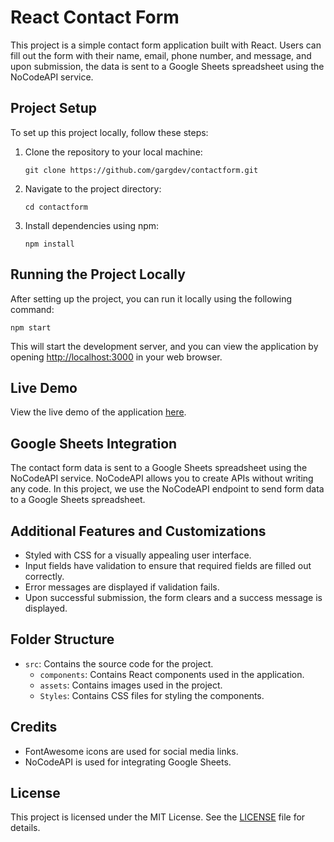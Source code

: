 # React Contact Form

This project is a simple contact form application built with React. Users can fill out the form with their name, email, phone number, and message, and upon submission, the data is sent to a Google Sheets spreadsheet using the NoCodeAPI service.

## Project Setup

To set up this project locally, follow these steps:

1. Clone the repository to your local machine:
   ```
   git clone https://github.com/gargdev/contactform.git
   ```

2. Navigate to the project directory:
   ```
   cd contactform
   ```

3. Install dependencies using npm:
   ```
   npm install
   ```

## Running the Project Locally

After setting up the project, you can run it locally using the following command:

```
npm start
```

This will start the development server, and you can view the application by opening [http://localhost:3000](http://localhost:3000) in your web browser.

## Live Demo

View the live demo of the application [here](https://reactcontactformanoop.netlify.app/).

## Google Sheets Integration

The contact form data is sent to a Google Sheets spreadsheet using the NoCodeAPI service. NoCodeAPI allows you to create APIs without writing any code. In this project, we use the NoCodeAPI endpoint to send form data to a Google Sheets spreadsheet.

## Additional Features and Customizations

- Styled with CSS for a visually appealing user interface.
- Input fields have validation to ensure that required fields are filled out correctly.
- Error messages are displayed if validation fails.
- Upon successful submission, the form clears and a success message is displayed.

## Folder Structure

- `src`: Contains the source code for the project.
  - `components`: Contains React components used in the application.
  - `assets`: Contains images used in the project.
  - `Styles`: Contains CSS files for styling the components.

## Credits

- FontAwesome icons are used for social media links.
- NoCodeAPI is used for integrating Google Sheets.

## License

This project is licensed under the MIT License. See the [LICENSE](./LICENSE) file for details.